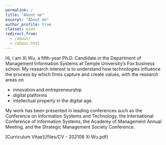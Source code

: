 ```yaml
---
permalink: /
title: "About me"
excerpt: "About me"
author_profile: true
classes: wide
redirect_from: 
  - /about/
  - /about.html
---
```

Hi, I am Xi Wu, a fifth-year Ph.D. Candidate in the Department of Management Information Systems at Temple University’s Fox business school. My research interest is to understand how technologies influence the process by which firms capture and create values, with the research areas on 
 - innovation and entrepreneurship
 - digital platforms
 - intellectual property in the digital age.

My work has been presented in leading conferences such as the Conference on Information Systems and Technology, the International Conference of Information Systems, the Academy of Management Annual Meeting, and the Strategic Management Society Conference.

[Curriculum Vitae](/files/CV - 202108 Xi Wu.pdf)
